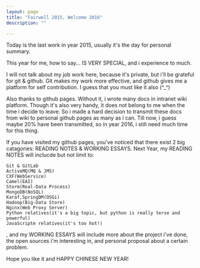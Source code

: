 ```yaml
---
layout: page
title: "Fairwell 2015, Welcome 2016"
description: ""

---
```


  Today is the last work in year 2015, usually it's the day for personal summary.

  This year for me, how to say... IS VERY SPECIAL, and i experience to much. 

  I will not talk about my job work here, because it's private, but i'll be grateful for git & github. Git makes my work more effective, and github gives me a platform for self contribution. I guess that you must like it also (^_^)
  
  Also thanks to github pages. Without it, i wrote many docs in intranet wiki platform. Though it's also very handy, it does not belong to me when the time i decide to leave. So i made a hard decision to transmit these docs from wiki to personal github pages as many as i can. Till now, i guess maybe 20% have been transmitted, so in year 2016, i still need much time for this thing.

  If you have visited my github pages, you've noticed that there exist 2 big catagories: READING NOTES & WORKING ESSAYS.
  Next Year, my READING NOTES will inclucde but not limit to:

	Git & GitLab
	ActiveMQ(MQ & JMS)
	CXF(WebService) 
	Camel(EAI)
	Storm(Real-Data Process)
	MongoDB(NoSQL)
	Karaf,SpringDM(OSGi)
	Hadoop(Big-Data Store)
	Nginx(Web Proxy Server)
	Python relatives(it's a big topic, but python is really terse and powerful)
	JavaScripte relatives(it's too hot!)

  , and my WORKING ESSAYS will include more about the project i've done, the open sources i'm interesting in, and personal proposal about a certain problem.

  Hope you like it and HAPPY CHINESE NEW YEAR!
	

  
  